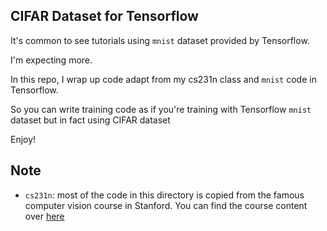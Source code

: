 ## CIFAR Dataset for Tensorflow

It's common to see tutorials using `mnist` dataset provided by Tensorflow.

I'm expecting more.

In this repo, I wrap up code adapt from my cs231n class and `mnist` code in Tensorflow.

So you can write training code as if you're training with Tensorflow `mnist` dataset but in fact using CIFAR dataset

Enjoy!

## Note

- `cs231n`: most of the code in this directory is copied from the famous computer vision course in Stanford. You can find the course content over [here](http://cs231n.stanford.edu)